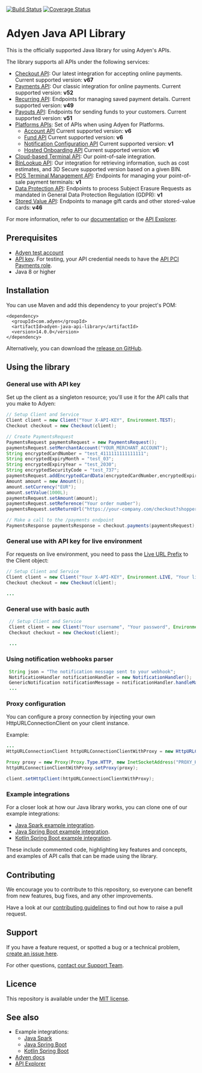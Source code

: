 [![Build Status](https://travis-ci.org/Adyen/adyen-java-api-library.svg?branch=master)](https://travis-ci.org/Adyen/adyen-java-api-library)
[![Coverage Status](https://coveralls.io/repos/github/Adyen/adyen-java-api-library/badge.svg?branch=master)](https://coveralls.io/github/Adyen/adyen-java-api-library?branch=master)


# Adyen Java API Library

This is the officially supported Java library for using Adyen's APIs.
 
The library supports all APIs under the following services:
 
* [Checkout API](https://docs.adyen.com/api-explorer/#/CheckoutService/v67/overview): Our latest integration for accepting online payments. Current supported version: **v67**
* [Payments API](https://docs.adyen.com/api-explorer/#/Payment/v52/overview): Our classic integration for online payments. Current supported version: **v52**
* [Recurring API](https://docs.adyen.com/api-explorer/#/Recurring/v49/overview): Endpoints for managing saved payment details. Current supported version: **v49**
* [Payouts API](https://docs.adyen.com/api-explorer/#/Payout/v51/overview): Endpoints for sending funds to your customers. Current supported version: **v51**
* [Platforms APIs](https://docs.adyen.com/platforms/api): Set of APIs when using Adyen for Platforms. 
  * [Account API](https://docs.adyen.com/api-explorer/#/Account/v6/overview) Current supported version: **v6**
  * [Fund API](https://docs.adyen.com/api-explorer/#/Fund/v6/overview) Current supported version: **v6**
  * [Notification Configuration API](https://docs.adyen.com/api-explorer/#/NotificationConfigurationService/v1/overview) Current supported version: **v1**
  * [Hosted Onboarding API](https://docs.adyen.com/api-explorer/#/Hop/v6/overview) Current supported version: **v6**
* [Cloud-based Terminal API](https://docs.adyen.com/point-of-sale/terminal-api-reference): Our point-of-sale integration.
* [BinLookup API](https://docs.adyen.com/api-explorer/#/BinLookup/v50/overview): Our integration for retrieving information, such as cost estimates, and 3D Secure supported version based on a given BIN.
* [POS Terminal Management API](https://docs.adyen.com/api-explorer/#/postfmapi/v1/overview): Endpoints for managing your point-of-sale payment terminals: **v1** 
* [Data Protection API](https://docs.adyen.com/development-resources/data-protection-api#): Endpoints to process Subject Erasure Requests as mandated in General Data Protection Regulation (GDPR): **v1** 
* [Stored Value API](https://docs.adyen.com/payment-methods/gift-cards/stored-value-api): Endpoints to manage gift cards and other stored-value cards: **v46** 

For more information, refer to our [documentation](https://docs.adyen.com/) or the [API Explorer](https://docs.adyen.com/api-explorer/).


## Prerequisites
 
* [Adyen test account](https://docs.adyen.com/get-started-with-adyen)
* [API key](https://docs.adyen.com/development-resources/api-credentials#generate-api-key). For testing, your API credential needs to have the [API PCI Payments role](https://docs.adyen.com/development-resources/api-credentials#roles).
* Java 8 or higher

## Installation

You can use Maven and add this dependency to your project's POM:

```
<dependency>
  <groupId>com.adyen</groupId>
  <artifactId>adyen-java-api-library</artifactId>
  <version>14.0.0</version>
</dependency>
```

Alternatively, you can download the [release on GitHub](https://github.com/Adyen/adyen-java-api-library/releases).

## Using the library
 
### General use with API key
 
Set up the client as a singleton resource; you'll use it for the API calls that you make to Adyen:
 
~~~~ java
// Setup Client and Service
Client client = new Client("Your X-API-KEY", Environment.TEST);
Checkout checkout = new Checkout(client);

// Create PaymentsRequest 
PaymentsRequest paymentsRequest = new PaymentsRequest();
paymentsRequest.setMerchantAccount("YOUR_MERCHANT_ACCOUNT");
String encryptedCardNumber = "test_4111111111111111";
String encryptedExpiryMonth = "test_03";
String encryptedExpiryYear = "test_2030";
String encryptedSecurityCode = "test_737";
paymentsRequest.addEncryptedCardData(encryptedCardNumber,encryptedExpiryMonth, encryptedExpiryYear, encryptedSecurityCode);
Amount amount = new Amount();
amount.setCurrency("EUR");
amount.setValue(1000L);
paymentsRequest.setAmount(amount);
paymentsRequest.setReference("Your order number");
paymentsRequest.setReturnUrl("https://your-company.com/checkout?shopperOrder=12xy..");

// Make a call to the /payments endpoint
PaymentsResponse paymentsResponse = checkout.payments(paymentsRequest);

~~~~
 
### General use with API key for live environment
For requests on live environment, you need to pass the [Live URL Prefix](https://docs.adyen.com/development-resources/live-endpoints#live-url-prefix) to the Client object:
~~~~ java
// Setup Client and Service
Client client = new Client("Your X-API-KEY", Environment.LIVE, "Your live URL prefix");
Checkout checkout = new Checkout(client);

...
~~~~

 
### General use with basic auth
~~~~ java
 // Setup Client and Service
 Client client = new Client("Your username", "Your password", Environment.LIVE, "Your live URL prefix", "Your application name");
 Checkout checkout = new Checkout(client);
 
 ...
~~~~
### Using notification webhooks parser
~~~~ java
 String json = "The notification message sent to your webhook";
 NotificationHandler notificationHandler = new NotificationHandler();
 GenericNotification notificationMessage = notificationHandler.handleMarketpayNotificationJson(json);
 ...
~~~~

 
### Proxy configuration
You can configure a proxy connection by injecting your own HttpURLConnectionClient on your client instance.

Example:
~~~~ java
...
HttpURLConnectionClient httpURLConnectionClientWithProxy = new HttpURLConnectionClient();

Proxy proxy = new Proxy(Proxy.Type.HTTP, new InetSocketAddress("PROXY_HOST", PROXY_PORT));
httpURLConnectionClientWithProxy.setProxy(proxy);

client.setHttpClient(httpURLConnectionClientWithProxy);
~~~~

### Example integrations
 
For a closer look at how our Java library works, you can clone one of our example integrations:
* [Java Spark example integration](https://github.com/adyen-examples/adyen-java-spark-online-payments).
* [Java Spring Boot example integration](https://github.com/adyen-examples/adyen-java-spring-online-payments).
* [Kotlin Spring Boot example integration](https://github.com/adyen-examples/adyen-kotlin-spring-online-payments).

These include commented code, highlighting key features and concepts, and examples of API calls that can be made using the library.


## Contributing
 
 
We encourage you to contribute to this repository, so everyone can benefit from new features, bug fixes, and any other improvements.
 
 
Have a look at our [contributing guidelines](https://github.com/Adyen/adyen-java-api-library/blob/develop/CONTRIBUTING.md) to find out how to raise a pull request.
 
 
## Support
If you have a feature request, or spotted a bug or a technical problem, [create an issue here](https://github.com/login?return_to=https%3A%2F%2Fgithub.com%2FAdyen%2Fadyen-web%2Fissues%2Fnew%2Fchoose).
 
For other questions, [contact our Support Team](https://www.adyen.help/hc/en-us/requests/new?ticket_form_id=360000705420).
 
 
## Licence
This repository is available under the [MIT license](https://github.com/Adyen/adyen-java-api-library/blob/master/LICENSE).
 
 
 
## See also
* Example integrations:
    * [Java Spark](https://github.com/adyen-examples/adyen-java-spark-online-payments)
    * [Java Spring Boot](https://github.com/adyen-examples/adyen-java-spring-online-payments)
    * [Kotlin Spring Boot](https://github.com/adyen-examples/adyen-kotlin-spring-online-payments)
* [Adyen docs](https://docs.adyen.com/)
* [API Explorer](https://docs.adyen.com/api-explorer/)

